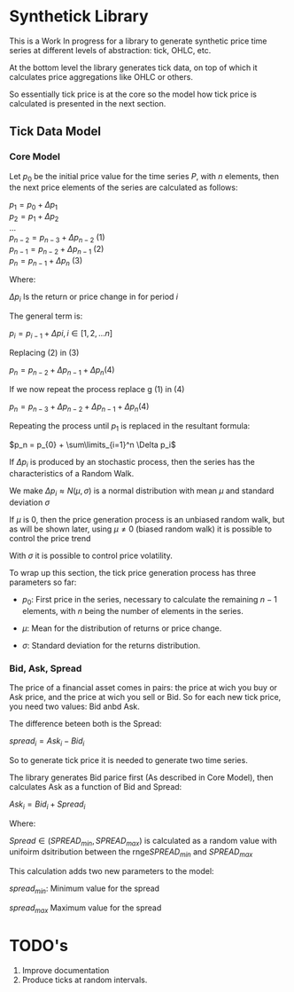 # Synthetick Library

This is a Work In progress for a library to generate synthetic price time series at different levels of abstraction: tick, OHLC, etc.

At the bottom level the library generates tick data, on top of which it calculates price aggregations like OHLC or others.

So essentially tick price is at the core so the model how tick price is calculated is presented in the next section.

## Tick Data Model

### Core Model

Let $p_0$ be the initial price value for the time series $P$, with $n$ elements, then the next price elements of the series are calculated as follows:

$p_1 = p_0 + \Delta p_1$ <br>
$p_2 = p_1 + \Delta p_2$ <br>
... <br>
$p_{n-2} = p_{n-3} + \Delta p_{n-2}$ (1) <br>
$p_{n-1} = p_{n-2} + \Delta p_{n-1}$ (2) <br>
$p_{n} = p_{n-1} + \Delta p_{n}$ (3)

Where:

$\Delta p_i$ Is the return or price change in for period $i$

The general term is:

$p_{i} = p_{i-1} + \Delta p{i}, i \in [1, 2, ... n]$

Replacing (2) in (3)

$p_n = p_{n-2} + \Delta p_{n-1} + \Delta p_{n} (4)$

If we now repeat the process replace g (1) in (4)

$p_n = p_{n-3} + \Delta p_{n-2} + \Delta p_{n-1} + \Delta p_{n} (4)$

Repeating the process until $p_1$ is replaced in the resultant formula:

$p_n = p_{0} + \sum\limits_{i=1}^n \Delta p_i$

If $\Delta p_{i}$ is produced by an stochastic process, then the series has the characteristics of a Random Walk.

We make $\Delta p_{i} \approx N(\mu, \sigma)$ is a normal distribution with mean $\mu$ and standard deviation $\sigma$

If $\mu$ is 0, then the price generation process is an unbiased random walk, but as will be shown later, using $\mu \neq 0$ (biased random walk) it is possible to control the price trend

With $\sigma$ it is possible to control price volatility.



To wrap up this section, the tick price generation process has three parameters so far:

- $p_0$: First price in the series, necessary to calculate the remaining $n-1$ elements, with $n$ being the number of elements in the series.

- $\mu$: Mean for the distribution of returns or price change.

- $\sigma$: Standard deviation for the returns distribution.

### Bid, Ask, Spread

The price of a financial asset comes in pairs: the price at wich you buy or Ask price, and the price at wich you sell or Bid. So for each new tick price, you need two values: Bid anbd Ask.

The difference beteen both is the Spread:

$spread_i = Ask_i - Bid_i$

So to generate tick price it is needed to generate two time series.

The library generates Bid parice first (As described in Core Model), then calculates Ask as a function of Bid and Spread:

$Ask_i = Bid_i + Spread_i$

Where:

$Spread \in (SPREAD_{min}, SPREAD_{max})$ is calculated as a random value with unifoirm dsitribution between the rnge$SPREAD_{min}$ and $SPREAD_{max}$



This calculation adds two new parameters to the model:

$spread_{min}$: Minimum value for the spread

$spread_{max}$ Maximum value for the spread



# TODO's

1. Improve documentation
2. Produce ticks at random intervals.

